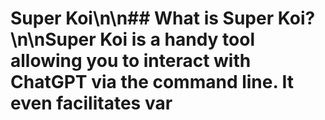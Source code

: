 # Super Koi\n\n## What is Super Koi?\n\nSuper Koi is a handy tool allowing you to interact with ChatGPT via the command line. It even facilitates var